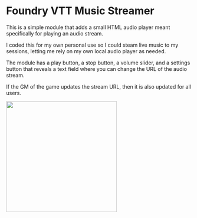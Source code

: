 # Foundry VTT Music Streamer

This is a simple module that adds a small HTML audio player meant specifically for playing an audio stream.

I coded this for my own personal use so I could steam live music to my sessions, letting me rely on my own local audio player as needed.

The module has a play button, a stop button, a volume slider, and a settings button that reveals a text field where you can change the URL of the audio stream.

If the GM of the game updates the stream URL, then it is also updated for all users.

<img src="https://i.imgur.com/DQb1S8N.png" style="width: 300px">
